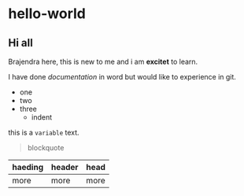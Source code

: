 # hello-world

## Hi all

Brajendra here, this is new to me and i am **excitet** to learn.

I have done *documentation* in word but would like to experience in git.

- one
- two
- three
  - indent
  
this is a `variable` text.
  
> blockquote
  
  | haeding | header | head |
  | --- | --- | --- |
  | more | more | more |
 
